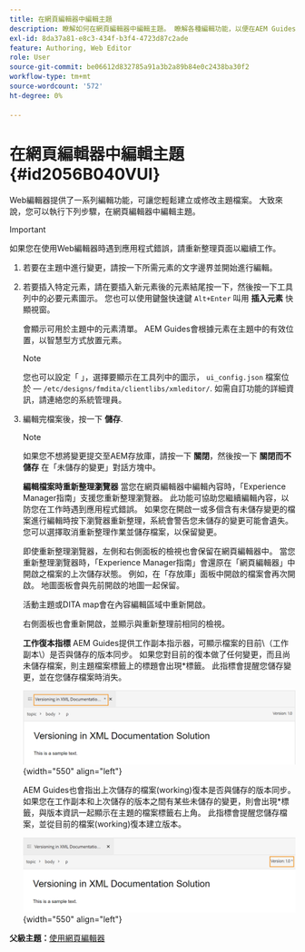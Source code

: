 ```yaml
---
title: 在網頁編輯器中編輯主題
description: 瞭解如何在網頁編輯器中編輯主題。 瞭解各種編輯功能，以便在AEM Guides中修改您的主題檔案。
exl-id: 8da37a81-e8c3-434f-b3f4-4723d87c2ade
feature: Authoring, Web Editor
role: User
source-git-commit: be06612d832785a91a3b2a89b84e0c2438ba30f2
workflow-type: tm+mt
source-wordcount: '572'
ht-degree: 0%

---
```


# 在網頁編輯器中編輯主題 {#id2056B040VUI}

Web編輯器提供了一系列編輯功能，可讓您輕鬆建立或修改主題檔案。 大致來說，您可以執行下列步驟，在網頁編輯器中編輯主題。

>[!IMPORTANT]
>
> 如果您在使用Web編輯器時遇到應用程式錯誤，請重新整理頁面以繼續工作。

1. 若要在主題中進行變更，請按一下所需元素的文字邊界並開始進行編輯。

1. 若要插入特定元素，請在要插入新元素後的元素結尾按一下，然後按一下工具列中的必要元素圖示。 您也可以使用鍵盤快速鍵 `Alt+Enter` 叫用 **插入元素** 快顯視窗。

   會顯示可用於主題中的元素清單。 AEM Guides會根據元素在主題中的有效位置，以智慧型方式放置元素。

   >[!NOTE]
   >
   > 您也可以設定「 」，選擇要顯示在工具列中的圖示， `ui_config.json` 檔案位於 —  `/etc/designs/fmdita/clientlibs/xmleditor/`. 如需自訂功能的詳細資訊，請連絡您的系統管理員。

1. 編輯完檔案後，按一下 **儲存**.

   >[!NOTE]
   >
   > 如果您不想將變更提交至AEM存放庫，請按一下 **關閉**，然後按一下 **關閉而不儲存** 在「未儲存的變更」對話方塊中。

   **編輯檔案時重新整理瀏覽器**
當您在網頁編輯器中編輯內容時，「Experience Manager指南」支援您重新整理瀏覽器。 此功能可協助您繼續編輯內容，以防您在工作時遇到應用程式錯誤。 如果您在開啟一或多個含有未儲存變更的檔案進行編輯時按下瀏覽器重新整理，系統會警告您未儲存的變更可能會遺失。 您可以選擇取消重新整理作業並儲存檔案，以保留變更。

   即使重新整理瀏覽器，左側和右側面板的檢視也會保留在網頁編輯器中。 當您重新整理瀏覽器時，「Experience Manager指南」會還原在「網頁編輯器」中開啟之檔案的上次儲存狀態。 例如，在「存放庫」面板中開啟的檔案會再次開啟。 地圖面板會與先前開啟的地圖一起保留。

   活動主題或DITA map會在內容編輯區域中重新開啟。

   右側面板也會重新開啟，並顯示與重新整理前相同的檢視。

   **工作復本指標**
AEM Guides提供工作副本指示器，可顯示檔案的目前\（工作副本\）是否與儲存的版本同步。 如果您對目前的復本做了任何變更，而且尚未儲存檔案，則主題檔案標籤上的標題會出現\*標籤。 此指標會提醒您儲存變更，並在您儲存檔案時消失。

   ![](images/working-copy-text-update-indicator.png){width="550" align="left"}

   AEM Guides也會指出上次儲存的檔案\(working\)復本是否與儲存的版本同步。 如果您在工作副本和上次儲存的版本之間有某些未儲存的變更，則會出現\*標籤，與版本資訊一起顯示在主題的檔案標籤右上角。 此指標會提醒您儲存檔案，並從目前的檔案\(working\)復本建立版本。

   ![](images/version-update-indicator.png){width="550" align="left"}


**父級主題：**[&#x200B;使用網頁編輯器](web-editor.md)
